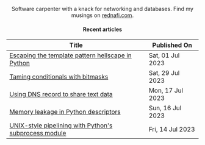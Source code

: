 <div align="center">

Software carpenter with a knack for networking and databases. Find my musings on
<a href="https://rednafi.com/" rel="me">rednafi.com</a>.
<div>

#### Recent articles

| Title | Published On |
| ----- | ------------ |
| [Escaping the template pattern hellscape in Python](https://rednafi.com/python/escape_template_pattern/) | Sat, 01 Jul 2023 |
| [Taming conditionals with bitmasks](https://rednafi.com/python/tame_conditionals_with_bitmasks/) | Sat, 29 Jul 2023 |
| [Using DNS record to share text data](https://rednafi.com/misc/dns_record_to_share_text/) | Mon, 17 Jul 2023 |
| [Memory leakage in Python descriptors](https://rednafi.com/python/memory_leakage_in_descriptors/) | Sun, 16 Jul 2023 |
| [UNIX-style pipelining with Python's subprocess module](https://rednafi.com/python/unix_style_pipeline_with_subprocess/) | Fri, 14 Jul 2023 |
